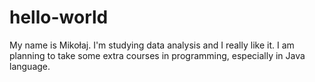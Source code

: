 # hello-world
My name is Mikołaj. I'm studying data analysis and I really like it. I am planning to take some extra courses in programming, especially in Java language.
